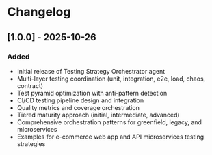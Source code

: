# Changelog

## [1.0.0] - 2025-10-26

### Added
- Initial release of Testing Strategy Orchestrator agent
- Multi-layer testing coordination (unit, integration, e2e, load, chaos, contract)
- Test pyramid optimization with anti-pattern detection
- CI/CD testing pipeline design and integration
- Quality metrics and coverage orchestration
- Tiered maturity approach (initial, intermediate, advanced)
- Comprehensive orchestration patterns for greenfield, legacy, and microservices
- Examples for e-commerce web app and API microservices testing strategies

